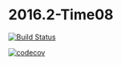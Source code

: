 # 2016.2-Time08

[![Build Status](https://circleci.com/gh/fga-gpp-mds/2016.2-CidadeDemocratica/tree/master.svg?style=shield)](https://travis-ci.org/fga-gpp-mds/2016.2-CidadeDemocratica)

[![codecov](https://codecov.io/gh/fga-gpp-mds/2016.2-CidadeDemocratica/branch/master/graph/badge.svg)](https://codecov.io/gh/fga-gpp-mds/2016.2-CidadeDemocratica)
